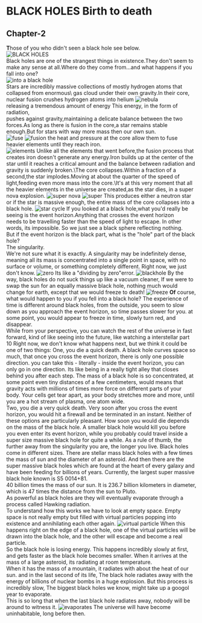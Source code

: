 # BLACK HOLES Birth to death
## Chapter-2
**T**hose of you who didn't seen a black hole see below.\
![BLACK HOLES](https://upload.wikimedia.org/wikipedia/commons/thumb/4/4f/Black_hole_-_Messier_87_crop_max_res.jpg/260px-Black_hole_-_Messier_87_crop_max_res.jpg)\
Black holes are one of the strangest things in existence.They don't seem to make any sense at all.Where do they come from...and what happens if you fall into one?\
![into a black hole](https://scx1.b-cdn.net/csz/news/800/2019/rotatingblac.jpg)\
Stars are incredibly massive collections of mostly hydrogen atoms that collapsed from enormous\ gas cloud under their own gravity.In their core, nuclear fusion crushes hydrogen atoms into helium
![nebula](https://media1.giphy.com/media/3og0INtldac8gncQO4/giphy-downsized-large.gif)\
releasing a tremendous amount of energy This energy, in the form of radiation,\
pushes against gravity,maintaining a delicate balance between the two forces.As long as there is fusion in the core,a star remains stable enough.But for stars with way more mass then our own sun.\
![fuse](https://eandt.theiet.org/media/9623/nuclear-fusion.jpg?crop=0,0.015624999999999931,0,0&cropmode=percentage&width=640&height=480&rnd=132145715680000000)
![fusion](http://large.stanford.edu/courses/2011/ph241/olson1/images/f1.gif)
the heat and pressure at the core allow them to fuse heavier elements until they reach iron.\
![elements](https://astronomy.swin.edu.au/cms/cpg15x/albums/userpics/core-collapse1.jpg)
Unlike all the elements that went before,the fusion process that creates iron
doesn't generate any energy.Iron builds up at the center of the star
until it reaches a critical amount and the balance between radiation and gravity is suddenly broken.\The core collapses.Within a fraction of a second,the star implodes.Moving at about the quarter of the speed of light,feeding even more mass into the core.\It's at this very moment that all the heavier elements in the universe are created,as the star dies, in a super nova explosion.
![super nova](https://www.nasa.gov/sites/default/files/thumbnails/image/kepler-snburp-point1second-nograph-1280x720-shorter-10lossy.gif)
![super](https://i.gifer.com/7fjT.gif)
This produces either a neutron star or if the star is massive enough,
the entire mass of the core collapses into a black hole.
![star cycle](https://mrjonesscienceroom.weebly.com/uploads/5/7/8/5/57859897/editor/starcycle-orig_1.jpg?1513693239)
If you looked at a black hole,what you'd really be seeing is the event horizon.Anything that crosses the event horizon\
needs to be travelling faster than the speed of light to escape.
In other words, its impossible.
So we just see a black sphere
reflecting nothing.\
But if the event horizon is the black part,
what is the "hole" part of the black hole?\
The singularity.\
We're not sure what it is exactly.
A singularity may be indefinitely dense,
meaning all its mass is concentrated into a single point in space,
with no surface or volume,
or something completely different.
Right now, we just don't know.
![zero](https://s33046.pcdn.co/wp-content/uploads/2019/10/sql-divide-by-zero-624x266.png)
Its like a "dividing by zero"error.
![blackhole](https://qph.fs.quoracdn.net/main-qimg-023f6603e2e6c7bdbb3fd485c6ec5a22)
By the way, black holes do not suck things up like a vacuum cleaner,
If we were to swap the sun for an equally massive black hole,
nothing much would change for earth,
except that we would freeze to death!
![freeze](https://slideplayer.com/slide/14530501/90/images/12/A+Common+Misconception.jpg)
**Of** course,
what would happen to you if you fell into a black hole?
The experience of time is different around black holes,
from the outside,
you seem to slow down as you approach the event horizon,
so time passes slower for you.
at some point, you would appear to freeze in time,
slowly turn red,
and disappear.\
While from your perspective,
you can watch the rest of the universe in fast forward,
kind of like seeing into the future, like watching a interstellar part 10
Right now, we don't know what happens next,
but we think it could be one of two things:
One, you die a quick death.
A black hole curves space so much,
that once you cross the event horizon,
there is only one possible direction.
you can take this - literally - inside the event horizon,
you can only go in one direction.
Its like being in a really tight alley that closes behind you after each step.
The mass of a black hole is so concentrated,
at some point even tiny distances of a few centimeters,
would means that gravity acts with millions of times more force on different parts of your body.
Your cells get tear apart,
as your body stretches more and more,
until you are a hot stream of plasma,
one atom wide.\
Two, you die a very quick death.
Very soon after you cross the event horizon,
you would hit a firewall and be terminated in an instant.
Neither of these options are particularly pleasant.
How soon you would die depends on the mass of the black hole.
A smaller black hole would kill you before you even enter its event horizon,
while you probably could travel inside a super size massive black hole for quite a while.
As a rule of thumb,
the further away from the singularity you are,
the longer you live.
Black holes come in different sizes.
There are stellar mass black holes
with a few times the mass of sun
and the diameter of an asteroid.
And then there are the super massive black holes
which are found at the heart of every galaxy
and have been feeding for billions of years.
Currently, the largest super massive black hole known
is S5 0014+81.\
40 billion times the mass of our sun.
It is 236.7 billion kilometers in diameter,
which is 47 times the distance from the sun to Pluto.\
As powerful as black holes are
they will eventually evaporate through a process called Hawking radiation.\
To understand how this works
we have to look at empty space.
Empty space is not really empty
but filled with virtual particles popping into existence
and annihilating each other again.
![virtual particle](https://miro.medium.com/max/1800/1*U1WSAJNxAcQwL1nHVIc-HA.gif)
When this happens right on the edge of a black hole,
one of the virtual particles will be drawn into the black hole,
and the other will escape and become a real particle.\
So the black hole is losing energy.
This happens incredibly slowly at first,
and gets faster as the black hole becomes smaller.
When it arrives at the mass of a large asteroid,
its radiating at room temperature.\
When it has the mass of a mountain,
it radiates with about the heat of our sun.
and in the last second of its life,
The black hole radiates away with the energy of billions of nuclear bombs in a huge explosion.
But this process is incredibly slow,
The biggest black holes we know,
might take up a googol year to evaporate.\
This is so long that when the last black hole radiates away,
nobody will be around to witness it.
![evaporates](https://qph.fs.quoracdn.net/main-qimg-d819316948ee41c85cb36b7dc9cbbbe9)
The universe will have become uninhabitable,
long before then.
